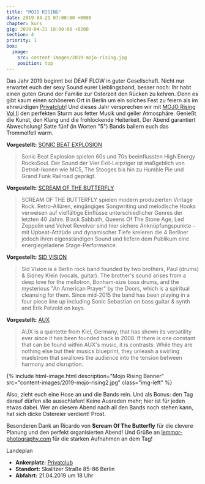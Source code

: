 ```yaml
---
title: "MOJO RISING"
date: 2019-04-21 07:00:00 +0000
chapter: kurs
gig: 2019-04-21 18:00:00 +0200
section: 4
priority: 1
box:
  image:
    src: content-images/2019-mojo-rising.jpg
    position: top
---
```


Das Jahr 2019 beginnt bei DEAF FLOW in guter Gesellschaft. Nicht nur erwartet euch der sexy Sound eurer Lieblingsband, besser noch:
Ihr habt einen guten Grund der Familie zur Osterzeit den Rücken zu kehren.
Denn es gibt kaum einen schöneren Ort in Berlin um ein solches Fest zu feiern als im ehrwürdigen [Privatclub](https://www.facebook.com/privatclub)!
Und dieses Jahr versprechen wir mit [MOJO Rising Vol II](https://www.facebook.com/events/411578702947647/) den perfekten Sturm aus fetter Musik und geiler Atmosphäre.
Genießt die Kunst, den Klang und die frohlockende Heiterkeit.
Der Abend garantiert Abwechslung!
Satte fünf (in Worten "5") Bands ballern euch das Trommelfell warm.

**Vorgestellt:** [SONIC BEAT EXPLOSION](https://fb.com/SonicBeatExplosion)
> Sonic Beat Explosion spielen 60s und 70s beeinflussten High Energy Rock`n`Soul. Der Sound der Vier Exil-Leipziger ist maßgeblich von Detroit-Ikonen wie MC5, The Stooges bis hin zu Humble Pie und Grand Funk Railroad geprägt.
  
**Vorgestellt:** [SCREAM OF THE BUTTERFLY](https://fb.com/screamofthebutterflyband)
> SCREAM OF THE BUTTERFLY spielen modern produzierten Vintage Rock. Retro-Allüren, eingängiges Songwriting und melodische Hooks verweisen auf vielfältige Einflüsse unterschiedlicher Genres der letzten 40 Jahre. Black Sabbath, Queens Of The Stone Age, Led Zeppelin und Velvet Revolver sind hier sichere Anknüpfungspunkte – mit Upbeat-Attitüde und dynamischer Tiefe kreieren die 4 Berliner jedoch ihren eigenständigen Sound und liefern dem Publikum eine energiegeladene Stage-Performance.
  
**Vorgestellt:** [SID VISION](https://fb.com/sid.vision.music)
> Sid Vision is a Berlin rock band founded by two brothers, Paul (drums) & Sidney Klein (vocals, guitar). The brother's sound arises from a deep love for the mellotron, Bonham-size bass drums, and the mysterious "An American Prayer" by the Doors, which is a spiritual cleansing for them. Since mid-2015 the band has been playing in a four piece line up including Sonic Sebastian on bass guitar & synth and Erik Petzold on keys.
  
**Vorgestellt:** [AUX](https://fb.com/auxkiel)
> AUX is a quintette from Kiel, Germany, that has shown its versatility ever since it has been founded back in 2008. If there is one constant that can be found within AUX's music, it is contrasts: While they are nothing else but their musics blueprint, they unleash a swirling maelstrom that swallows the audience into the tension between harmony and disruption.

{% include html-image.html
  description="Mojo Rising Banner"
  src="content-images/2019-mojo-rising2.jpg"
  class="img-left" %}

Also, zieht euch eine Hose an und die Bands rein. Und als Bonus: den Tag darauf dürfen alle ausschlafen! Keine Ausreden mehr; hier ist für jeden etwas dabei.
Wer an diesem Abend nach all den Bands noch stehen kann, hat sich dicke Ostereier verdient! Prost.

Besonderen Dank an Ricardo von **Scream Of The Butterfly** für die clevere Planung und den perfekt organisierten Abend!
Und Grüße an [lemmor-photography.com](http://lemmor-photography.com) für die starken Aufnahmen an dem Tag!

Landeplan
* **Ankerplatz:** [Privatclub](https://www.facebook.com/privatclub/)
* **Standort:** Skalitzer Straße 85-86 Berlin
* **Abfahrt:** 21.04.2019 um 18 Uhr

